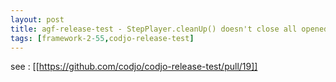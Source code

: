 ```yaml
---
layout: post
title: agf-release-test - StepPlayer.cleanUp() doesn't close all opened dialogs
tags: [framework-2-55,codjo-release-test]
---
```

see : [[https://github.com/codjo/codjo-release-test/pull/19]]